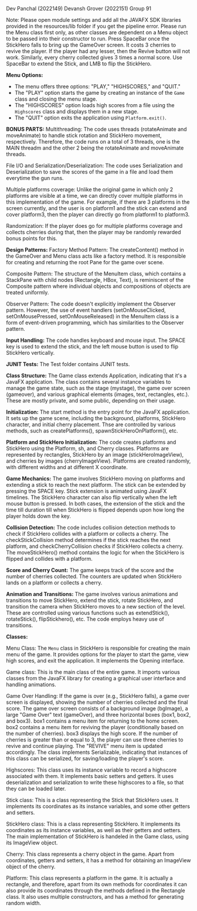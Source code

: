 Dev Panchal (2022149)
Devansh Grover (2022151)
Group 91

Note: Please open module settings and add all the JAVAFX SDK libraries provided in the resources/lib folder if you get the pipeline error.
Please run the Menu class first only, as other classes are dependent on a Menu object to be passed into their constructor to run.
Press SpaceBar once the StickHero falls to bring up the GameOver screen. It costs 3 cherries to revive the player. If the player had any lesser, then the Revive button will not work. Similarly, every cherry collected gives 3 times a normal score. Use SpaceBar to extend the Stick, and LMB to flip the StickHero.

**Menu Options:**
   - The menu offers three options: "PLAY," "HIGHSCORES," and "QUIT."
   - The "PLAY" option starts the game by creating an instance of the `Game` class and closing the menu stage.
   - The "HIGHSCORES" option loads high scores from a file using the `Highscores` class and displays them in a new stage.
   - The "QUIT" option exits the application using `Platform.exit()`.

**BONUS PARTS:**
Multithreading:
The code uses threads (rotateAnimate and moveAnimate) to handle stick rotation and StickHero movement, respectively. Therefore, the code runs on a total of 3 threads, one is the MAIN threadm and the other 2 being the rotateAnimate and moveAnimate threads.

File I/O and Serialization/Deserialization:
The code uses Serialization and Deserialization to save the scores of the game in a file and load them everytime the gun runs.

Multiple platforms coverage:
Unlike the original game in which only 2 platforms are visible at a time, we can directly cover multiple platforms in this implementation of the game. For example, if there are 3 platforms in the screen currently, and the user is on platform1 and the stick can extend and cover platform3, then the player can directly go from platform1 to platform3.

Randomization:
If the player does go for multiple platforms coverage and collects cherries during that, then the player may be randomly rewarded bonus points for this.

**Design Patterns:**
Factory Method Pattern:
The createContent() method in the GameOver and Menu class acts like a factory method. It is responsible for creating and returning the root Pane for the game over scene.

Composite Pattern:
The structure of the MenuItem class, which contains a StackPane with child nodes (Rectangle, HBox, Text), is reminiscent of the Composite pattern where individual objects and compositions of objects are treated uniformly.

Observer Pattern:
The code doesn't explicitly implement the Observer pattern. However, the use of event handlers (setOnMouseClicked, setOnMousePressed, setOnMouseReleased) in the MenuItem class is a form of event-driven programming, which has similarities to the Observer pattern.

**Input Handling:**
The code handles keyboard and mouse input. The SPACE key is used to extend the stick, and the left mouse button is used to flip StickHero vertically.

**JUNIT Tests:**
The Test folder contains JUNIT tests.



**Class Structure:**
The Game class extends Application, indicating that it's a JavaFX application.
The class contains several instance variables to manage the game state, such as the stage (mystage), the game over screen (gameover), and various graphical elements (images, text, rectangles, etc.). These are mostly private, and some public, depending on their usage.

**Initialization:**
The start method is the entry point for the JavaFX application. It sets up the game scene, including the background, platforms, StickHero character, and initial cherry placement. Thse are controlled by various methods, such as createPlatforms(), spawnStickHeroOnPlatform(), etc.

**Platform and StickHero Initialization:**
The code creates platforms and StickHero using the Platform, sh, and Cherry classes. Platforms are represented by rectangles, StickHero by an image (stickHeroImageView), and cherries by images (cherryImageView). Platforms are created randomly, with different widths and at different X coordinate.

**Game Mechanics:**
The game involves StickHero moving on platforms and extending a stick to reach the next platform. The stick can be extended by pressing the SPACE key. Stick extension is animated using JavaFX timelines. The StickHero character can also flip vertically when the left mouse button is pressed. In both cases, the extension of the stick and the time till duration till when StickHero is flipped depends upon how long the player holds down the key.

**Collision Detection:**
The code includes collision detection methods to check if StickHero collides with a platform or collects a cherry. The checkStickCollision method determines if the stick reaches the next platform, and checkCherryCollision checks if StickHero collects a cherry. The moveStickHero() method contains the logic for when the StickHero is flipped and collides with a platform.

**Score and Cherry Count:**
The game keeps track of the score and the number of cherries collected. The counters are updated when StickHero lands on a platform or collects a cherry.

**Animation and Transitions:**
The game involves various animations and transitions to move StickHero, extend the stick, rotate StickHero, and transition the camera when StickHero moves to a new section of the level. These are controlled using various functions such as extendStick(), rotateStick(), flipStickhero(), etc. The code employs heavy use of transitions.




**Classes:**

Menu Class:
The `Menu` class in StickHero is responsible for creating the main menu of the game. It provides options for the player to start the game, view high scores, and exit the application. It implements the Opening interface.

Game class:
This is the main class of the entire game. It imports various classes from the JavaFX library for creating a graphical user interface and handling animations.

Game Over Handling:
If the game is over (e.g., StickHero falls), a game over screen is displayed, showing the number of cherries collected and the final score. The game over screen consists of a background image (bgImage), a large "Game Over" text (gameOver), and three horizontal boxes (box1, box2, and box3). box1 contains a menu item for returning to the home screen. box2 contains a menu item for reviving the player (conditionally based on the number of cherries). box3 displays the high score.
If the number of cherries is greater than or equal to 3, the player can use three cherries to revive and continue playing. The "REVIVE" menu item is updated accordingly.
The class implements Serializable, indicating that instances of this class can be serialized, for saving/loading the player's score.

Highscores:
This class uses its instance variable to record a highscore associated with them. It implements basic setters and getters. It uses deserialization and serialization to write these highscores to a file, so that they can be loaded later.

Stick class:
This is a class representing the Stick that StickHero uses. It implements its coordinates as its instance variables, and some other getters and setters.

StickHero class:
This is a class representing StickHero. It implements its coordinates as its instance variables, as well as their getters and setters. The main implementation of StickHero is handeled in the Game class, using its ImageView object.

Cherry:
This class represents a cherry object in the game. Apart from coordinates, getters and setters, it has a method for obtaining an ImageView object of the cherry.

Platform:
This class represents a platform in the game. It is actually a rectangle, and therefore, apart from its own methods for coordinates it can also provide its coordinates through the methods defined in the Rectangle class. It also uses multiple constructors, and has a method for generating random width.
